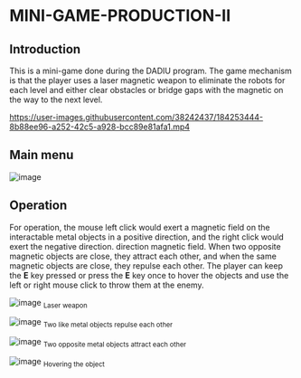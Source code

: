 # MINI-GAME-PRODUCTION-II
## Introduction
This is a mini-game done during the DADIU program. The game mechanism is that the player uses a laser magnetic weapon to eliminate the robots for each level and either clear obstacles or bridge gaps with the magnetic on the way to the next level.



https://user-images.githubusercontent.com/38242437/184253444-8b88ee96-a252-42c5-a928-bcc89e81afa1.mp4

## Main menu
![image](https://user-images.githubusercontent.com/38242437/184254504-089ddaac-9772-4801-8802-a13696d03f15.png)

## Operation
For operation, the mouse left click would exert a magnetic field on the interactable metal objects in a positive direction, and the right click would exert the negative direction.
direction magnetic field. When two opposite magnetic objects are close, they attract each other, and when the same magnetic objects are close, they repulse each other.
The player can keep the **E** key pressed or press the **E** key once to hover the objects and use the left or right mouse click to throw them at the enemy.

![image](https://user-images.githubusercontent.com/38242437/184256188-2cbe7a78-c486-4a1e-9f10-00a3f1e4a840.png)
<sub> Laser weapon </sub>

![image](https://user-images.githubusercontent.com/38242437/184256320-604c515b-b993-4bc3-9b1e-b5a8b990c9d3.png)
<sub>Two like metal objects repulse each other </sub>

![image](https://user-images.githubusercontent.com/38242437/184256668-365b0a79-0823-4bcc-be8a-5436c745dbea.png)
<sub>Two opposite metal objects attract each other </sub>

![image](https://user-images.githubusercontent.com/38242437/184256941-7023b81e-994f-4d20-bd2a-b65bf4d73b57.png)
<sub> Hovering the object </sub>
